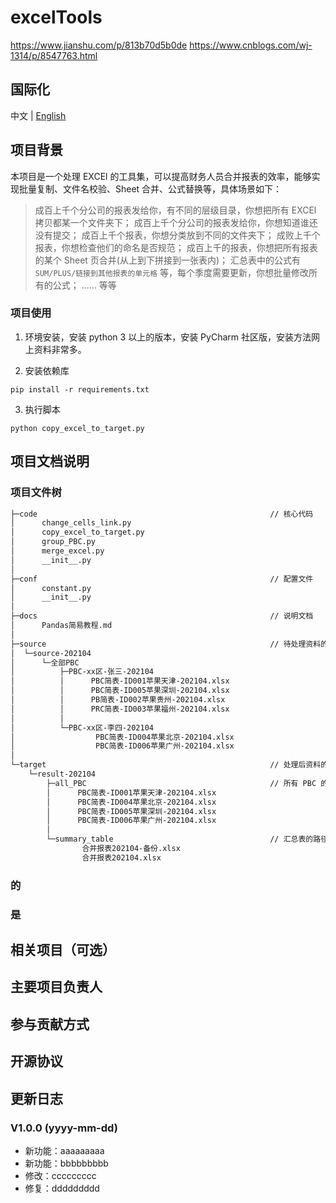 # excelTools
https://www.jianshu.com/p/813b70d5b0de
https://www.cnblogs.com/wj-1314/p/8547763.html

## 国际化
中文 | [English](README_en.md)


## 项目背景

本项目是一个处理 EXCEl 的工具集，可以提高财务人员合并报表的效率，能够实现批量复制、文件名校验、Sheet 合并、公式替换等，具体场景如下：
> 成百上千个分公司的报表发给你，有不同的层级目录，你想把所有 EXCEl 拷贝都某一个文件夹下；
> 成百上千个分公司的报表发给你，你想知道谁还没有提交；
> 成百上千个报表，你想分类放到不同的文件夹下；
> 成败上千个报表，你想检查他们的命名是否规范；
> 成百上千的报表，你想把所有报表的某个 Sheet 页合并(从上到下拼接到一张表内)；
> 汇总表中的公式有 `SUM/PLUS/链接到其他报表的单元格` 等，每个季度需要更新，你想批量修改所有的公式；
> ......
> 等等


### 项目使用

1. 环境安装，安装 python 3 以上的版本，安装 PyCharm 社区版，安装方法网上资料非常多。


2. 安装依赖库
```shell
pip install -r requirements.txt
```


3. 执行脚本
```shell
python copy_excel_to_target.py
```


## 项目文档说明

### 项目文件树

```markdown
├─code                                                    // 核心代码
│      change_cells_link.py
│      copy_excel_to_target.py
│      group_PBC.py
│      merge_excel.py
│      __init__.py
│
├─conf                                                    // 配置文件
│      constant.py
│      __init__.py
│
├─docs                                                    // 说明文档
│      Pandas简易教程.md
│
├─source                                                  // 待处理资料的路径
│  └─source-202104
│      └─全部PBC
│          ├─PBC-xx区-张三-202104
│          │      PBC简表-ID001苹果天津-202104.xlsx
│          │      PBC简表-ID005苹果深圳-202104.xlsx
│          │      PB简表-ID002苹果贵州-202104.xlsx
│          │      PRC简表-ID003苹果福州-202104.xlsx
│          │
│          └─PBC-xx区-李四-202104
│                  PBC简表-ID004苹果北京-202104.xlsx
│                  PBC简表-ID006苹果广州-202104.xlsx
│
└─target                                                  // 处理后资料的路径
    └─result-202104
        ├─all_PBC                                         // 所有 PBC 的路径
        │      PBC简表-ID001苹果天津-202104.xlsx
        │      PBC简表-ID004苹果北京-202104.xlsx
        │      PBC简表-ID005苹果深圳-202104.xlsx
        │      PBC简表-ID006苹果广州-202104.xlsx
        │
        └─summary_table                                   // 汇总表的路径
                合并报表202104-备份.xlsx
                合并报表202104.xlsx
```


### 的


### 是


## 相关项目（可选）


## 主要项目负责人


## 参与贡献方式


## 开源协议


## 更新日志

### V1.0.0 (yyyy-mm-dd)
 - 新功能：aaaaaaaaa
 - 新功能：bbbbbbbbb
 - 修改：ccccccccc
 - 修复：ddddddddd